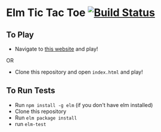 # Elm Tic Tac Toe [![Build Status](https://travis-ci.org/tcmcgee/Elm-TTT.svg?branch=master)](https://travis-ci.org/tcmcgee/Elm-TTT)

## To Play

* Navigate to [this website](http://www.tomcmcgee.me/Elm-TTT/) and play!

OR 

* Clone this repository and open `index.html` and play!

## To Run Tests

* Run `npm install -g elm` (if you don't have elm installed)
* Clone this repository 
* Run `elm package install`
* run `elm-test`
